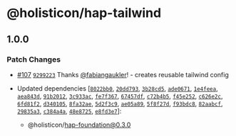 # @holisticon/hap-tailwind

## 1.0.0

### Patch Changes

- [#107](https://github.com/holisticon/atomic-playfulness/pull/107) [`9299223`](https://github.com/holisticon/atomic-playfulness/commit/9299223ca98e11ccd4e11d88649e0857663293f4) Thanks [@fabiangaukler](https://github.com/fabiangaukler)! - creates reusable tailwind config

- Updated dependencies [[`8022bb0`](https://github.com/holisticon/atomic-playfulness/commit/8022bb00e3b44ca8b7b860e40fad8753bb9c07a5), [`20dd793`](https://github.com/holisticon/atomic-playfulness/commit/20dd7931d61dbabdc21598ff07297666f389e83e), [`3b28cd5`](https://github.com/holisticon/atomic-playfulness/commit/3b28cd5d03570b4f7ef2e1a09065e47fb1151210), [`ade0671`](https://github.com/holisticon/atomic-playfulness/commit/ade0671a569b638cf7da9990e6b745beb201323c), [`1e4feea`](https://github.com/holisticon/atomic-playfulness/commit/1e4feeaa58439b4e53709c8499774a5e3d39bbce), [`aea843d`](https://github.com/holisticon/atomic-playfulness/commit/aea843dae38084c40698d59164f1a72680ca96c5), [`91b2012`](https://github.com/holisticon/atomic-playfulness/commit/91b20125ed241b534ef66735871c2b6225813f57), [`3c933ac`](https://github.com/holisticon/atomic-playfulness/commit/3c933accc426cb010d46e9812ac4086a64518d93), [`fe7f367`](https://github.com/holisticon/atomic-playfulness/commit/fe7f367923bb8eadafe5e582f6be99348412b0bb), [`67457df`](https://github.com/holisticon/atomic-playfulness/commit/67457df0431b6a9f110a584133ddee301fd3be59), [`c72b4b5`](https://github.com/holisticon/atomic-playfulness/commit/c72b4b5149e671e382d7ca3cab1c2b55f099cb8e), [`f45e252`](https://github.com/holisticon/atomic-playfulness/commit/f45e25260fe931b67288eb08f3de46c45ca16621), [`c626e2c`](https://github.com/holisticon/atomic-playfulness/commit/c626e2c89d5ba85a6192c92d59e05316327a4933), [`6fd81f2`](https://github.com/holisticon/atomic-playfulness/commit/6fd81f288ba179b05bb73470ca9538b7890f0e97), [`d340105`](https://github.com/holisticon/atomic-playfulness/commit/d340105ce6d68aefa44a02deea7a60f9b6ec9a17), [`8fa32ae`](https://github.com/holisticon/atomic-playfulness/commit/8fa32aef6f2ea942c1227b0c632587f8643c8839), [`5d2f3c9`](https://github.com/holisticon/atomic-playfulness/commit/5d2f3c9897539ed0fd9e836e32ebb43500f117b5), [`ae05a89`](https://github.com/holisticon/atomic-playfulness/commit/ae05a89a1d2ef9a75bd385dd98782a39736b95c7), [`5f8f27d`](https://github.com/holisticon/atomic-playfulness/commit/5f8f27d9449b80c4ace013c18fa4a89bead499b5), [`f93bdc8`](https://github.com/holisticon/atomic-playfulness/commit/f93bdc8bb14a320abd5d42a4215899d0e4e3c7e0), [`82aabcf`](https://github.com/holisticon/atomic-playfulness/commit/82aabcf39a48d7e0a1cfe7768da7e65bee420d52), [`29835a3`](https://github.com/holisticon/atomic-playfulness/commit/29835a3bb7a9fca14d526fd340c619ad9e654737), [`c384a4a`](https://github.com/holisticon/atomic-playfulness/commit/c384a4a3d086a5ce59514d02f87ac77c92fd84ca), [`48e8725`](https://github.com/holisticon/atomic-playfulness/commit/48e872527420188b0ae9694bac2f72d427a927bf), [`e8fd3e7`](https://github.com/holisticon/atomic-playfulness/commit/e8fd3e7d7bcc8a4c3ffa52278bd113e710dad9cd)]:
  - @holisticon/hap-foundation@0.3.0
